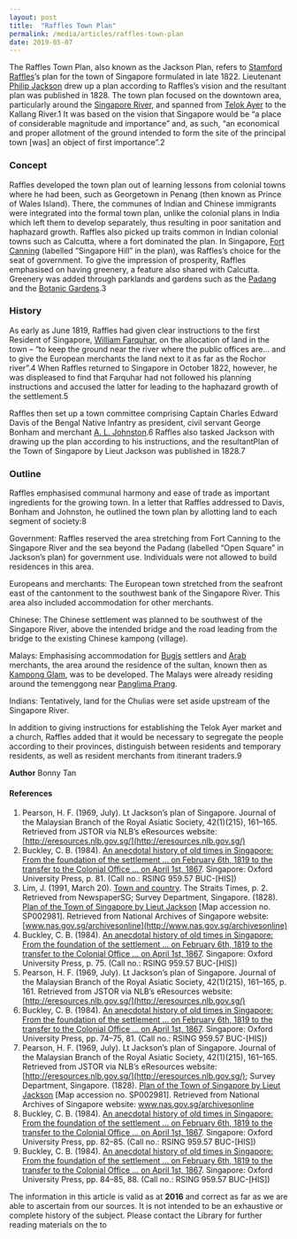 ```yaml
---
layout: post
title:  "Raffles Town Plan"
permalink: /media/articles/raffles-town-plan
date: 2019-05-07
---
```


The Raffles Town Plan, also known as the Jackson Plan, refers to [Stamford Raffles](http://eresources.nlb.gov.sg/infopedia/articles/SIP_715_2004-12-15.html)’s plan for the town of Singapore formulated in late 1822. Lieutenant [Philip Jackson](http://eresources.nlb.gov.sg/infopedia/articles/SIP_140_2005-01-20.html) drew up a plan according to Raffles’s vision and the resultant plan was published in 1828. The town plan focused on the downtown area, particularly around the [Singapore River](http://eresources.nlb.gov.sg/infopedia/articles/SIP_148_2005-02-02.html), and spanned from [Telok Ayer](http://eresources.nlb.gov.sg/infopedia/articles/SIP_656_2004-12-31.html) to the Kallang River.1 It was based on the vision that Singapore would be “a place of considerable magnitude and importance” and, as such, “an economical and proper allotment of the ground intended to form the site of the principal town [was] an object of first importance”.2

### Concept
Raffles developed the town plan out of learning lessons from colonial towns where he had been, such as Georgetown in Penang (then known as Prince of Wales Island). There, the communes of Indian and Chinese immigrants were integrated into the formal town plan, unlike the colonial plans in India which left them to develop separately, thus resulting in poor sanitation and haphazard growth. Raffles also picked up traits common in Indian colonial towns such as Calcutta, where a fort dominated the plan. In Singapore, [Fort Canning](http://eresources.nlb.gov.sg/infopedia/articles/SIP_8_2004-12-10.html) (labelled “Singapore Hill” in the plan), was Raffles’s choice for the seat of government. To give the impression of prosperity, Raffles emphasised on having greenery, a feature also shared with Calcutta. Greenery was added through parklands and gardens such as the [Padang](http://eresources.nlb.gov.sg/infopedia/articles/SIP_149_2004-12-13.html) and the [Botanic Gardens](http://eresources.nlb.gov.sg/infopedia/articles/SIP_545_2005-01-24.html).3

### History
As early as June 1819, Raffles had given clear instructions to the first Resident of Singapore, [William Farquhar](http://eresources.nlb.gov.sg/infopedia/articles/SIP_501__2008-12-15.html), on the allocation of land in the town – “to keep the ground near the river where the public offices are… and to give the European merchants the land next to it as far as the Rochor river”.4 When Raffles returned to Singapore in October 1822, however, he was displeased to find that Farquhar had not followed his planning instructions and accused the latter for leading to the haphazard growth of the settlement.5 

Raffles then set up a town committee comprising Captain Charles Edward Davis of the Bengal Native Infantry as president, civil servant George Bonham and merchant [A. L. Johnston](http://eresources.nlb.gov.sg/infopedia/articles/SIP_535_2004-12-27.html).6 Raffles also tasked Jackson with drawing up the plan according to his instructions, and the resultantPlan of the Town of Singapore by Lieut Jackson was published in 1828.7

### Outline
Raffles emphasised communal harmony and ease of trade as important ingredients for the growing town. In a letter that Raffles addressed to Davis, Bonham and Johnston, he outlined the town plan by allotting land to each segment of society:8

Government: Raffles reserved the area stretching from Fort Canning to the Singapore River and the sea beyond the Padang (labelled “Open Square” in Jackson’s plan) for government use. Individuals were not allowed to build residences in this area.

Europeans and merchants: The European town stretched from the seafront east of the cantonment to the southwest bank of the Singapore River. This area also included accommodation for other merchants.

Chinese: The Chinese settlement was planned to be southwest of the Singapore River, above the intended bridge and the road leading from the bridge to the existing Chinese kampong (village).

Malays: Emphasising accommodation for [Bugis](http://eresources.nlb.gov.sg/infopedia/articles/SIP_2013-08-12_113516.html) settlers and [Arab](http://eresources.nlb.gov.sg/infopedia/articles/SIP_2013-08-19_183028.html) merchants, the area around the residence of the sultan, known then as [Kampong Glam](http://eresources.nlb.gov.sg/infopedia/articles/SIP_249_2004-12-16.html), was to be developed. The Malays were already residing around the temenggong near [Panglima Prang](http://eresources.nlb.gov.sg/infopedia/articles/SIP_1131_2006-04-05.html).

Indians: Tentatively, land for the Chulias were set aside upstream of the Singapore River.

In addition to giving instructions for establishing the Telok Ayer market and a church, Raffles added that it would be necessary to segregate the people according to their provinces, distinguish between residents and temporary residents, as well as resident merchants from itinerant traders.9

**Author**
Bonny Tan

#### References
1. Pearson, H. F. (1969, July). Lt Jackson’s plan of Singapore. Journal of the Malaysian Branch of the Royal Asiatic Society, 42(1)(215), 161–165. Retrieved from JSTOR via NLB’s eResources website: [http://eresources.nlb.gov.sg/](http://eresources.nlb.gov.sg/)
2. Buckley, C. B. (1984). [An anecdotal history of old times in Singapore: From the foundation of the settlement … on February 6th, 1819 to the transfer to the Colonial Office … on April 1st, 1867](http://eservice.nlb.gov.sg/item_holding_s.aspx?bid=4082239). Singapore: Oxford University Press, p. 81. (Call no.: RSING 959.57 BUC-[HIS])
3. Lim, J. (1991, March 20). [Town and country](http://eresources.nlb.gov.sg/newspapers/Digitised/Article/straitstimes19910320-1.2.65.3.1.aspx). The Straits Times, p. 2. Retrieved from NewspaperSG; Survey Department, Singapore. (1828). [Plan of the Town of Singapore by Lieut Jackson](http://www.nas.gov.sg/archivesonline/maps_building_plans/record-details/f9926418-115c-11e3-83d5-0050568939ad) [Map accession no. SP002981]. Retrieved from National Archives of Singapore website: [www.nas.gov.sg/archivesonline](http://www.nas.gov.sg/archivesonline)
4. Buckley, C. B. (1984). [An anecdotal history of old times in Singapore: From the foundation of the settlement … on February 6th, 1819 to the transfer to the Colonial Office … on April 1st, 1867](http://eservice.nlb.gov.sg/item_holding_s.aspx?bid=4082239). Singapore: Oxford University Press, p. 75. (Call no.: RSING 959.57 BUC-[HIS])
5. Pearson, H. F. (1969, July). Lt Jackson’s plan of Singapore. Journal of the Malaysian Branch of the Royal Asiatic Society, 42(1)(215), 161–165, p. 161. Retrieved from JSTOR via NLB’s eResources website: [http://eresources.nlb.gov.sg/](http://eresources.nlb.gov.sg/)
6. Buckley, C. B. (1984). [An anecdotal history of old times in Singapore: From the foundation of the settlement … on February 6th, 1819 to the transfer to the Colonial Office … on April 1st, 1867](http://eservice.nlb.gov.sg/item_holding_s.aspx?bid=4082239). Singapore: Oxford University Press, pp. 74–75, 81. (Call no.: RSING 959.57 BUC-[HIS])
7. Pearson, H. F. (1969, July). Lt Jackson’s plan of Singapore. Journal of the Malaysian Branch of the Royal Asiatic Society, 42(1)(215), 161–165. Retrieved from JSTOR via NLB’s eResources website: [http://eresources.nlb.gov.sg/](http://eresources.nlb.gov.sg/); Survey Department, Singapore. (1828). [Plan of the Town of Singapore by Lieut Jackson](http://www.nas.gov.sg/archivesonline/maps_building_plans/record-details/f9926418-115c-11e3-83d5-0050568939ad) [Map accession no. SP002981]. Retrieved from National Archives of Singapore website: www.nas.gov.sg/archivesonline
8. Buckley, C. B. (1984). [An anecdotal history of old times in Singapore: From the foundation of the settlement … on February 6th, 1819 to the transfer to the Colonial Office … on April 1st, 1867](http://eservice.nlb.gov.sg/item_holding_s.aspx?bid=4082239). Singapore: Oxford University Press, pp. 82–85. (Call no.: RSING 959.57 BUC-[HIS])
9. Buckley, C. B. (1984). [An anecdotal history of old times in Singapore: From the foundation of the settlement … on February 6th, 1819 to the transfer to the Colonial Office … on April 1st, 1867](http://eservice.nlb.gov.sg/item_holding_s.aspx?bid=4082239). Singapore: Oxford University Press, pp. 84–85, 88. (Call no.: RSING 959.57 BUC-[HIS])

The information in this article is valid as at **2016** and correct as far as we are able to ascertain from our sources. It is not intended to be an exhaustive or complete history of the subject. Please contact the Library for further reading materials on the to